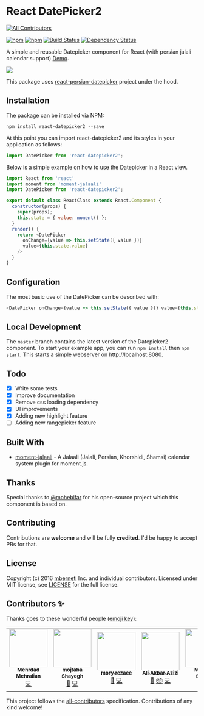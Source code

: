 # React DatePicker2
<!-- ALL-CONTRIBUTORS-BADGE:START - Do not remove or modify this section -->
[![All Contributors](https://img.shields.io/badge/all_contributors-7-orange.svg?style=flat-square)](#contributors-)
<!-- ALL-CONTRIBUTORS-BADGE:END -->

[![npm](https://img.shields.io/npm/v/react-datepicker2.svg)](https://www.npmjs.com/package/react-datepicker2)
[![npm](https://img.shields.io/npm/dt/react-datepicker2.svg)](https://www.npmjs.com/package/react-datepicker2)
[![Build Status](https://travis-ci.org/mberneti/react-datepicker2.svg?branch=master)](https://travis-ci.org/mberneti/react-datepicker2)
[![Dependency Status](https://david-dm.org/mberneti/react-datepicker2.svg)](https://david-dm.org/mberneti/react-datepicker2)

A simple and reusable Datepicker component for React (with persian jalali calendar support) [Demo](https://mberneti.github.io/react-datepicker2/).

![](https://mberneti.github.io/react-datepicker2/images/react-datepicker2.gif)

This package uses [react-persian-datepicker](https://github.com/evandhq/react-persian-datepicker) project under the hood.

## Installation

The package can be installed via NPM:

```
npm install react-datepicker2 --save
```

At this point you can import react-datepicker2 and its styles in your application as follows:

```js
import DatePicker from 'react-datepicker2';
```

Below is a simple example on how to use the Datepicker in a React view.

```js
import React from 'react'
import moment from 'moment-jalaali'
import DatePicker from 'react-datepicker2';

export default class ReactClass extends React.Component {
  constructor(props) {
    super(props);
    this.state = { value: moment() };
  }
  render() {
    return <DatePicker
      onChange={value => this.setState({ value })}
      value={this.state.value}
    />
  }
}
```

## Configuration

The most basic use of the DatePicker can be described with:

```js
<DatePicker onChange={value => this.setState({ value })} value={this.state.value} />
```

## Local Development

The `master` branch contains the latest version of the Datepicker2 component. To start your example app, you can run `npm install` then `npm start`. This starts a simple webserver on http://localhost:8080.

## Todo

- [x] Write some tests
- [x] Improve documentation
- [x] Remove css loading dependency
- [x] UI improvements
- [x] Adding new highlight feature
- [ ] Adding new rangepicker feature

## Built With

* [moment-jalaali](https://github.com/jalaali/moment-jalaali) - A Jalaali (Jalali, Persian, Khorshidi, Shamsi) calendar system plugin for moment.js.

## Thanks
Special thanks to [@mohebifar](https://github.com/mohebifar) for his open-source project which this component is based on.

## Contributing
Contributions are **welcome** and will be fully **credited**.
I'd be happy to accept PRs for that.

## License

Copyright (c) 2016 [mberneti](https://twitter.com/mberneti) Inc. and individual contributors. Licensed under MIT license, see [LICENSE](LICENSE) for the full license.

## Contributors ✨

Thanks goes to these wonderful people ([emoji key](https://allcontributors.org/docs/en/emoji-key)):

<!-- ALL-CONTRIBUTORS-LIST:START - Do not remove or modify this section -->
<!-- prettier-ignore-start -->
<!-- markdownlint-disable -->
<table>
  <tr>
    <td align="center"><a href="http://mehralian.org"><img src="https://avatars0.githubusercontent.com/u/13819774?v=4" width="100px;" alt=""/><br /><sub><b>Mehrdad Mehralian</b></sub></a><br /><a href="https://github.com/mberneti/react-datepicker2/commits?author=dadwic" title="Code">💻</a></td>
    <td align="center"><a href="https://github.com/shayegh"><img src="https://avatars1.githubusercontent.com/u/10929932?v=4" width="100px;" alt=""/><br /><sub><b>mojtaba Shayegh</b></sub></a><br /><a href="https://github.com/mberneti/react-datepicker2/issues?q=author%3Ashayegh" title="Bug reports">🐛</a> <a href="https://github.com/mberneti/react-datepicker2/commits?author=shayegh" title="Code">💻</a></td>
    <td align="center"><a href="https://github.com/moryrasb"><img src="https://avatars1.githubusercontent.com/u/15072825?v=4" width="100px;" alt=""/><br /><sub><b>mory rezaee</b></sub></a><br /><a href="#maintenance-moryrasb" title="Maintenance">🚧</a> <a href="https://github.com/mberneti/react-datepicker2/commits?author=moryrasb" title="Code">💻</a></td>
    <td align="center"><a href="https://github.com/aliazizi"><img src="https://avatars1.githubusercontent.com/u/8492767?v=4" width="100px;" alt=""/><br /><sub><b>Ali Akbar Azizi</b></sub></a><br /><a href="#maintenance-aliazizi" title="Maintenance">🚧</a> <a href="#platform-aliazizi" title="Packaging/porting to new platform">📦</a> <a href="https://github.com/mberneti/react-datepicker2/commits?author=aliazizi" title="Code">💻</a></td>
    <td align="center"><a href="https://github.com/Doomfang3"><img src="https://avatars1.githubusercontent.com/u/37439688?v=4" width="100px;" alt=""/><br /><sub><b>Mathieu Saubin</b></sub></a><br /><a href="#maintenance-Doomfang3" title="Maintenance">🚧</a> <a href="https://github.com/mberneti/react-datepicker2/commits?author=Doomfang3" title="Code">💻</a></td>
    <td align="center"><a href="https://github.com/alireza-molaee"><img src="https://avatars0.githubusercontent.com/u/15848730?v=4" width="100px;" alt=""/><br /><sub><b>alireza molaee</b></sub></a><br /><a href="#maintenance-alireza-molaee" title="Maintenance">🚧</a> <a href="https://github.com/mberneti/react-datepicker2/commits?author=alireza-molaee" title="Code">💻</a></td>
    <td align="center"><a href="https://github.com/alinjf"><img src="https://avatars3.githubusercontent.com/u/15678289?v=4" width="100px;" alt=""/><br /><sub><b>Ali Najafi</b></sub></a><br /><a href="#maintenance-alinjf" title="Maintenance">🚧</a> <a href="https://github.com/mberneti/react-datepicker2/commits?author=alinjf" title="Code">💻</a></td>
  </tr>
</table>

<!-- markdownlint-enable -->
<!-- prettier-ignore-end -->
<!-- ALL-CONTRIBUTORS-LIST:END -->

This project follows the [all-contributors](https://github.com/all-contributors/all-contributors) specification. Contributions of any kind welcome!